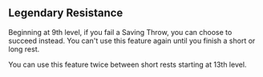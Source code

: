 ## Legendary Resistance
Beginning at 9th level, if you fail a Saving Throw, you can choose to succeed instead.
You can't use this feature again until you finish a short or long rest.

You can use this feature twice between short rests starting at 13th level.

<!--

-<< CHANGES >>-
- renamed indomitable -> legendary resistance
- switched power to recharge on short rests
- automatically succeed on the save instead of rerolling
- reduced to two uses from three

-<< TODO >>-
- none

-<< COMMENTARY >>-
- this is now very strong
- absolutely deny even the most difficult of Saving Throws
- does not cost a reaction

-->
